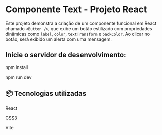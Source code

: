 # Componente Text - Projeto React

Este projeto demonstra a criação de um componente funcional em React chamado `<Button />`, que exibe um botão estilizado com propriedades dinâmicas como `label`, `color`, `textTransform` e `backColor`.
Ao clicar no botão, será exibido um alerta com uma mensagem.

## Inicie o servidor de desenvolvimento:

npm install

npm run dev

## 📦 Tecnologias utilizadas
React

CSS3

Vite


